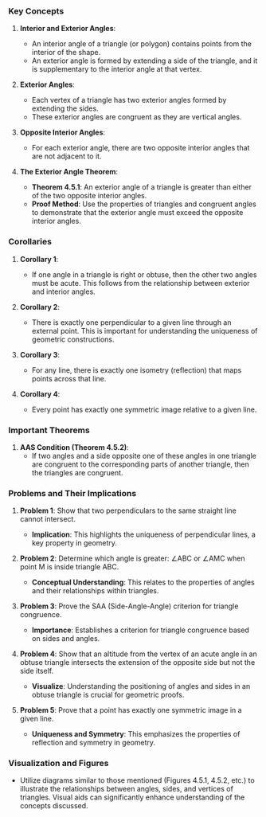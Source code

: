 ### Key Concepts

1. **Interior and Exterior Angles**:
   - An interior angle of a triangle (or polygon) contains points from the interior of the shape.
   - An exterior angle is formed by extending a side of the triangle, and it is supplementary to the interior angle at that vertex.

2. **Exterior Angles**:
   - Each vertex of a triangle has two exterior angles formed by extending the sides.
   - These exterior angles are congruent as they are vertical angles.

3. **Opposite Interior Angles**:
   - For each exterior angle, there are two opposite interior angles that are not adjacent to it.

4. **The Exterior Angle Theorem**:
   - **Theorem 4.5.1**: An exterior angle of a triangle is greater than either of the two opposite interior angles.
   - **Proof Method**: Use the properties of triangles and congruent angles to demonstrate that the exterior angle must exceed the opposite interior angles.

### Corollaries

1. **Corollary 1**:
   - If one angle in a triangle is right or obtuse, then the other two angles must be acute. This follows from the relationship between exterior and interior angles.

2. **Corollary 2**:
   - There is exactly one perpendicular to a given line through an external point. This is important for understanding the uniqueness of geometric constructions.

3. **Corollary 3**:
   - For any line, there is exactly one isometry (reflection) that maps points across that line.

4. **Corollary 4**:
   - Every point has exactly one symmetric image relative to a given line.

### Important Theorems

1. **AAS Condition (Theorem 4.5.2)**:
   - If two angles and a side opposite one of these angles in one triangle are congruent to the corresponding parts of another triangle, then the triangles are congruent.

### Problems and Their Implications

1. **Problem 1**: Show that two perpendiculars to the same straight line cannot intersect.
   - **Implication**: This highlights the uniqueness of perpendicular lines, a key property in geometry.

2. **Problem 2**: Determine which angle is greater: ∠ABC or ∠AMC when point M is inside triangle ABC.
   - **Conceptual Understanding**: This relates to the properties of angles and their relationships within triangles.

3. **Problem 3**: Prove the SAA (Side-Angle-Angle) criterion for triangle congruence.
   - **Importance**: Establishes a criterion for triangle congruence based on sides and angles.

4. **Problem 4**: Show that an altitude from the vertex of an acute angle in an obtuse triangle intersects the extension of the opposite side but not the side itself.
   - **Visualize**: Understanding the positioning of angles and sides in an obtuse triangle is crucial for geometric proofs.

5. **Problem 5**: Prove that a point has exactly one symmetric image in a given line.
   - **Uniqueness and Symmetry**: This emphasizes the properties of reflection and symmetry in geometry.

### Visualization and Figures

- Utilize diagrams similar to those mentioned (Figures 4.5.1, 4.5.2, etc.) to illustrate the relationships between angles, sides, and vertices of triangles. Visual aids can significantly enhance understanding of the concepts discussed.
